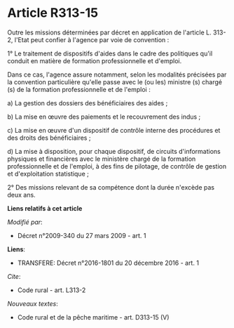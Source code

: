 # Article R313-15

Outre les missions déterminées par décret en application de l'article L. 313-2, l'Etat peut confier à l'agence par voie de
convention : 

1° Le traitement de dispositifs d'aides dans le cadre des politiques qu'il conduit en matière de formation professionnelle et
d'emploi. 

Dans ce cas, l'agence assure notamment, selon les modalités précisées par la convention particulière qu'elle passe avec le
(ou les) ministre (s) chargé (s) de la formation professionnelle et de l'emploi : 

a) La gestion des dossiers des bénéficiaires des aides ; 

b) La mise en œuvre des paiements et le recouvrement des indus ; 

c) La mise en œuvre d'un dispositif de contrôle interne des procédures et des droits des bénéficiaires ; 

d) La mise à disposition, pour chaque dispositif, de circuits d'informations physiques et financières avec le ministère
chargé de la formation professionnelle et de l'emploi, à des fins de pilotage, de contrôle de gestion et d'exploitation
statistique ; 

2° Des missions relevant de sa compétence dont la durée n'excède pas deux ans.

**Liens relatifs à cet article**

_Modifié par_:

  - Décret n°2009-340 du 27 mars 2009 - art. 1

**Liens**:

  - TRANSFERE: Décret n°2016-1801 du 20 décembre 2016 - art. 1

_Cite_:

  - Code rural - art. L313-2

_Nouveaux textes_:

  - Code rural et de la pêche maritime - art. D313-15 (V)
